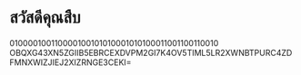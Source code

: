 # สวัสดีคุณสืบ
010000100110000100101010001010100011001100110010</br>OBQXG43XN5ZGIIB5EBRCEXDVPM2GI7K4OV5TIML5LR2XWNBTPURC4ZDFMNXWIZJIEJ2XIZRNGE3CEKI=
